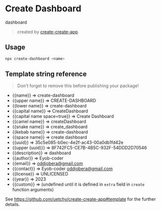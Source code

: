 # Create Dashboard

dashboard

> created by [create-create-app](https://github.com/uetchy/create-create-app).

## Usage

```bash
npx create-dashboard <name>
```

## Template string reference

> Don't forget to remove this before publishing your package!

- {{name}} => create-dashboard
- {{upper name}} => CREATE-DASHBOARD
- {{lower name}} => create-dashboard
- {{capital name}} => CreateDashboard
- {{capital name space=true}} => Create Dashboard
- {{camel name}} => createDashboard
- {{snake name}} => create_dashboard
- {{kebab name}} => create-dashboard
- {{space name}} => create dashboard
- {{uuid}} => 35c5e085-b0ec-4e2f-ac43-00a0db1fd42e
- {{upper (uuid)}} => 8F742FC5-CE7B-4B5C-932F-54DDD2D70546
- {{description}} => dashboard
- {{author}} => Eyob-coder
- {{email}} => oddjobera@gmail.com
- {{contact}} => Eyob-coder <oddjobera@gmail.com>
- {{license}} => UNLICENSED
- {{year}} => 2023
- {{custom}} =>  (undefined until it is defined in `extra` field in `create` function arguments)

See https://github.com/uetchy/create-create-app#template for the further details.
